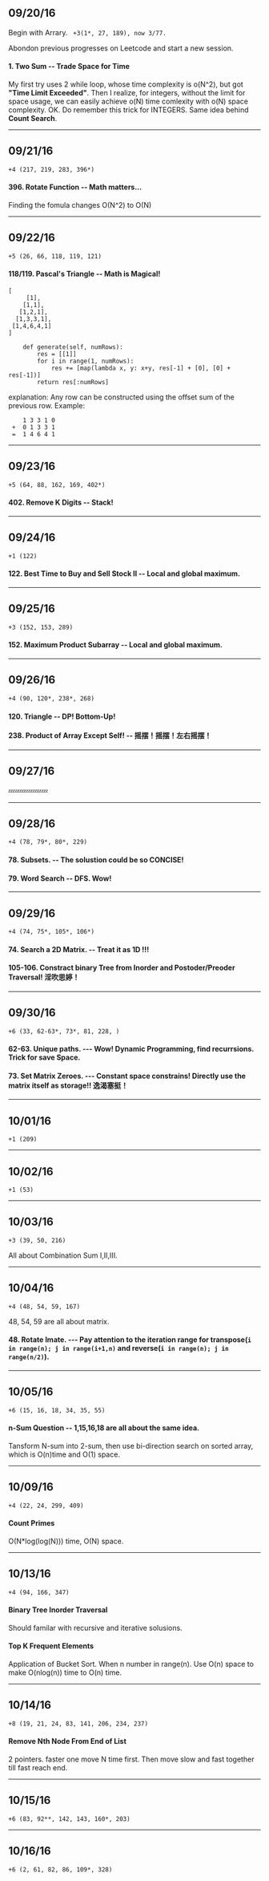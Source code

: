## 09/20/16     

Begin with Arrary. ` +3(1*, 27, 189), now 3/77.`

Abondon previous progresses on Leetcode and start a new session.


#### 1. Two Sum -- Trade Space for Time
My first try uses 2 while loop, whose time complexity is o(N^2), but got **"Time Limit Exceeded"**.
Then I realize, for integers, without the limit for space usage, we can easily achieve o(N) time comlexity with o(N) space complexity.
OK. Do remember this trick for INTEGERS. Same idea behind **Count Search**.


------------
## 09/21/16
`+4 (217, 219, 283, 396*)`

#### 396. Rotate Function -- Math matters...
Finding the fomula changes O(N^2) to O(N) 

------------
## 09/22/16
`+5 (26, 66, 118, 119, 121)`

#### 118/119. Pascal's Triangle -- Math is Magical!
```
[
     [1],
    [1,1],
   [1,2,1],
  [1,3,3,1],
 [1,4,6,4,1]
]
```
```
    def generate(self, numRows):
        res = [[1]]
        for i in range(1, numRows):
            res += [map(lambda x, y: x+y, res[-1] + [0], [0] + res[-1])]
        return res[:numRows]
```

explanation: Any row can be constructed using the offset sum of the previous row. Example:
```
    1 3 3 1 0
 +  0 1 3 3 1
 =  1 4 6 4 1
```

------------
## 09/23/16
`+5 (64, 88, 162, 169, 402*)`

#### 402. Remove K Digits -- Stack!

------------
## 09/24/16
`+1 (122)`

#### 122. Best Time to Buy and Sell Stock II -- Local and global maximum.

------------
## 09/25/16
`+3 (152, 153, 289)`

#### 152. Maximum Product Subarray -- Local and global maximum.

------------
## 09/26/16
`+4 (90, 120*, 238*, 268)`

#### 120. Triangle  -- DP! Bottom-Up!
#### 238. Product of Array Except Self! -- 摇摆！摇摆！左右摇摆！

------------
## 09/27/16
:zzz::zzz::zzz::zzz::zzz::zzz:


------------
## 09/28/16
`+4 (78, 79*, 80*, 229)`

#### 78. Subsets. -- The solustion could be so CONCISE!
#### 79. Word Search -- DFS. Wow!


------------
## 09/29/16
`+4 (74, 75*, 105*, 106*)`

#### 74. Search a 2D Matrix. -- Treat it as 1D !!!
#### 105-106. Constract binary Tree from Inorder and Postoder/Preoder Traversal!  淫吹思婷！

------------
## 09/30/16
`+6 (33, 62-63*, 73*, 81, 228, )`

#### 62-63. Unique paths. --- Wow! Dynamic Programming, find recurrsions. Trick for save Space. 
#### 73. Set Matrix Zeroes. --- Constant space constrains! Directly use the matrix itself as storage!! 逸渴塞挺！



------------
## 10/01/16
`+1 (209)`

------------
## 10/02/16
`+1 (53)`

------------
## 10/03/16
`+3 (39, 50, 216)`

All about Combination Sum I,II,III.

------------
## 10/04/16
`+4 (48, 54, 59, 167)`

48, 54, 59 are all about matrix.
#### 48. Rotate Imate.  --- Pay attention to the iteration range for transpose(`i in range(n); j in range(i+1,n)` and reverse(`i in range(n); j in range(n/2)`).


------------
## 10/05/16
`+6 (15, 16, 18, 34, 35, 55)`
#### n-Sum Question -- 1,15,16,18 are all about the same idea.
Tansform N-sum into 2-sum, then use bi-direction search on sorted array, which is O(n)time and O(1) space.


------------
## 10/09/16
`+4 (22, 24, 299, 409)`
#### Count Primes
O(N*log(log(N))) time, O(N) space. 

------------
## 10/13/16
`+4 (94, 166, 347)`
#### Binary Tree Inorder Traversal
Should familar with recursive and iterative solusions.
#### Top K Frequent Elements
Application of Bucket Sort. When n number in range(n). Use O(n) space to make O(nlog(n)) time to O(n) time.

------------
## 10/14/16
`+8 (19, 21, 24, 83, 141, 206, 234, 237)`
#### Remove Nth Node From End of List
2 pointers. faster one move N time first. Then move slow and fast together till fast reach end.


------------
## 10/15/16
`+6 (83, 92**, 142, 143, 160*, 203)`

------------
## 10/16/16
`+6 (2, 61, 82, 86, 109*, 328)`




